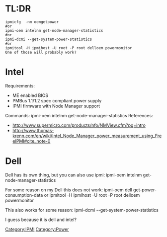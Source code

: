 TL:DR
=====

`ipmicfg  -nm oemgetpower`\
`#or `\
`ipmi-oem intelnm get-node-manager-statistics`\
`#or`\
`ipmi-dcmi --get-system-power-statistics`\
`#or`\
`ipmitool -H ipmihost -U root -P root delloem powermonitor`
`One of those will probably work?`

Intel
=====

Requirements:

-   ME enabled BIOS
-   PMBus 1.1/1.2 spec compliant power supply
-   IPMI firmware with Node Manager support

Commands: ipmi-oem intelnm get-node-manager-statistics References:

-   <http://www.supermicro.com/products/nfo/NMView.cfm?pg=intro>
-   <http://www.thomas-krenn.com/en/wiki/Intel_Node_Manager_power_measurement_using_FreeIPMI#cite_note-0>

Dell
====

Dell <DRAC> has its own thing, but you can also use ipmi: ipmi-oem
intelnm get-node-manager-statistics

For some reason on my Dell this does not work: ipmi-oem dell
get-power-consumption-data or ipmitool -H ipmihost -U root -P root
delloem powermonitor

This also works for some reason: ipmi-dcmi --get-system-power-statistics

I guess because it is dell and intel?

<Category:IPMI> <Category:Power>
